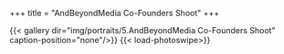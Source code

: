 +++
title = "AndBeyondMedia Co-Founders Shoot"
+++

{{< gallery dir="img/portraits/5.AndBeyondMedia Co-Founders Shoot" caption-position="none"/>}} {{< load-photoswipe>}}